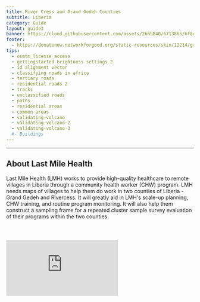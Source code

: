 ```yaml
---
title: River Cress and Grand Gedeh Counties
subtitle: Liberia
category: Guide
layout: guide3
banner: https://cloud.githubusercontent.com/assets/2665840/6713865/6f8c06fc-cd6b-11e4-97b2-247dc26ca2e0.jpg
footer: 
  - https://donatenow.networkforgood.org/static-resources/skin/12214/graphics/logo.jpg
tips:
  - osmtm_license_access
  - gettingstarted brightness settings 2
  - id alignment vector
  - classifying roads in africa
  - tertiary roads
  - residential roads 2
  - tracks
  - unclassified roads
  - paths
  - residential areas
  - common areas
  - validating-volcano
  - validating-volcano-2
  - validating-volcano-3
  #- Buildings
---
```


<div id="test" class="col-lg-5 col-sm-6">
<hr class="section-heading-spacer">
<div class="clearfix"></div>

<h2 class="section-heading">About Last Mile Health</h2>

 <p>Last Mile Health (LMH) works to provide high-quality healthcare to remote villages in Liberia through a community health worker (CHW) program. LMH needs maps of villages to help them do work in two counties of Liberia - Grand Gedeh and Rivercess. It will greatly aid in LMH's scale-up planning, CHW training, and routine program monitoring. It will also help them construct a sampling frame for a repeated cluster sample survey evaluation of their programs within the two counties.</p>


</div>
<div class="col-lg-5 col-lg-offset-2 col-sm-6">
  <iframe style="margin-top:40px" src="https://cloud.githubusercontent.com/assets/2665840/6723863/bdf1db88-cdc4-11e4-8030-ce68c28b371c.jpg" scrolling="no" frameborder="0"></iframe>
</div>


